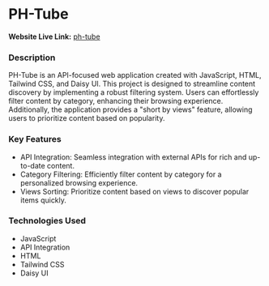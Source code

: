 # PH-Tube


**Website Live Link:** [ph-tube](https://phero-tube-nazmul1582.netlify.app/)


### Description
PH-Tube is an API-focused web application created with JavaScript, HTML, Tailwind CSS, and Daisy UI. This project is designed to streamline content discovery by implementing a robust filtering system. Users can effortlessly filter content by category, enhancing their browsing experience. Additionally, the application provides a "short by views" feature, allowing users to prioritize content based on popularity.

### Key Features
- API Integration: Seamless integration with external APIs for rich and up-to-date content.
- Category Filtering: Efficiently filter content by category for a personalized browsing experience.
- Views Sorting: Prioritize content based on views to discover popular items quickly.

### Technologies Used
- JavaScript
- API Integration
- HTML
- Tailwind CSS
- Daisy UI